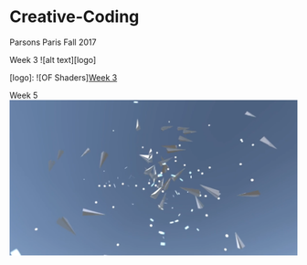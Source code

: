 # Creative-Coding
Parsons Paris Fall 2017

Week 3
![alt text][logo]

[logo]:
![OF Shaders][Week 3](https://github.com/baice963/Creative-Coding/blob/master/homework_week3/giphy-downsized-large.gif?raw=true "Logo Title Text 1")

Week 5
[![Paper Planes Video](https://github.com/baice963/Creative-Coding/blob/master/homework_week5/Assets/Screen%20Shot%202017-10-08%20at%2015.02.40.png?raw=true)](  https://vimeo.com/237278637)

  
  
  
